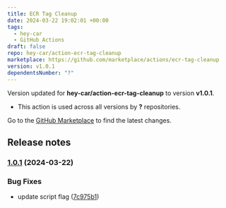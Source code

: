 ```yaml
---
title: ECR Tag Cleanup
date: 2024-03-22 19:02:01 +00:00
tags:
  - hey-car
  - GitHub Actions
draft: false
repo: hey-car/action-ecr-tag-cleanup
marketplace: https://github.com/marketplace/actions/ecr-tag-cleanup
version: v1.0.1
dependentsNumber: "?"
---
```



Version updated for **hey-car/action-ecr-tag-cleanup** to version **v1.0.1**.
- This action is used across all versions by **?** repositories.

Go to the [GitHub Marketplace](https://github.com/marketplace/actions/ecr-tag-cleanup) to find the latest changes.

## Release notes

### [1.0.1](https://github.com/hey-car/action-ecr-tag-cleanup/compare/v1.0.0...v1.0.1) (2024-03-22)


### Bug Fixes

* update script flag ([7c975b1](https://github.com/hey-car/action-ecr-tag-cleanup/commit/7c975b19d2a842bfc2ede1cb1c1fbb6db97eaf10))


